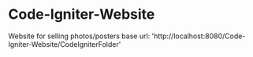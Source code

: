 # Code-Igniter-Website
Website for selling photos/posters
base url: 'http://localhost:8080/Code-Igniter-Website/CodeIgniterFolder'
